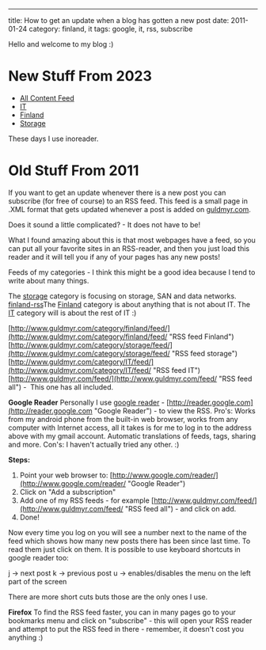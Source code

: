 ---
title: How to get an update when a blog has gotten a new post
date: 2011-01-24
category: finland, it
tags: google, it, rss, subscribe

Hello and welcome to my blog :)

# New Stuff From 2023

 - [All Content Feed](https://guldmyr.com/atom.xml)
 - [IT](https://guldmyr.com/it.atom.xml)
 - [Finland](https://guldmyr.com/finland.atom.xml)
 - [Storage](https://guldmyr.com/storage.atom.xml)

These days I use inoreader.

# Old Stuff From 2011

If you want to get an update whenever there is a new post you can subscribe (for free of course) to an RSS feed. This feed is a small page in .XML format that gets updated whenever a post is added on [guldmyr.com](https://guldmyr.com).

Does it sound a little complicated? - It does not have to be!

What I found amazing about this is that most webpages have a feed, so you can put all your favorite sites in an RSS-reader, and then you just load this reader and it will tell you if any of your pages has any new posts!

Feeds of my categories - I think this might be a good idea because I tend to write about many things.

The [storage](../category/storage/feed/ "storage feed") category is focusing on storage, SAN and data networks. [finland-rss](http://www.guldmyr.com/category/finland/feed/ "Finland RSS")The [Finland](../category/finland/feed/ "Finland RSS") category is about anything that is not about IT. The [IT](http://www.guldmyr.com/category/IT/feed/ "IT RSS") category will is about the rest of IT :)

[http://www.guldmyr.com/category/finland/feed/](http://www.guldmyr.com/category/finland/feed/ "RSS feed Finland") [http://www.guldmyr.com/category/storage/feed/](http://www.guldmyr.com/category/storage/feed/ "RSS feed storage") [http://www.guldmyr.com/category/IT/feed/](http://www.guldmyr.com/category/IT/feed/ "RSS feed IT") [http://www.guldmyr.com/feed/](http://www.guldmyr.com/feed/ "RSS feed all") -  This one has all included.

**Google Reader** Personally I use [google reader](http://reader.google.com "google reader") - [http://reader.google.com](http://reader.google.com "Google Reader") - to view the RSS. Pro's: Works from my android phone from the built-in web browser, works from any computer with Internet access, all it takes is for me to log in to the address above with my gmail account. Automatic translations of feeds, tags, sharing and more. Con's: I haven't actually tried any other. :)

**Steps:**

1. Point your web browser to: [http://www.google.com/reader/](http://www.google.com/reader/ "Google Reader")
2. Click on "Add a subscription"
3. Add one of my RSS feeds - for example [http://www.guldmyr.com/feed/](http://www.guldmyr.com/feed/ "RSS feed all") - and click on add.
4. Done!

Now every time you log on you will see a number next to the name of the feed which shows how many new posts there has been since last time. To read them just click on them. It is possible to use keyboard shortcuts in google reader too:

j -> next post k -> previous post u -> enables/disables the menu on the left part of the screen

There are more short cuts buts those are the only ones I use.

**Firefox** To find the RSS feed faster, you can in many pages go to your bookmarks menu and click on "subscribe" - this will open your RSS reader and attempt to put the RSS feed in there - remember, it doesn't cost you anything :)
